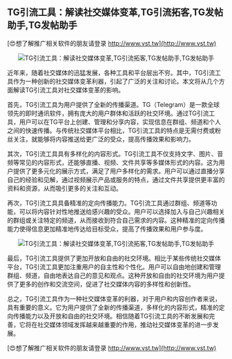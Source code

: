 ## **TG引流工具：解读社交媒体变革,TG引流拓客,TG发帖助手,TG发帖助手**

[😍想了解推广相关软件的朋友请登录 http://www.vst.tw](http://www.vst.tw)

 <center><img src="https://vst.tw/MP4/tuiguang/png/2.png" alt="TG引流工具：解读社交媒体变革,TG引流拓客,TG发帖助手,TG发帖助手"></center>

近年来，随着社交媒体的迅猛发展，各种工具和平台层出不穷。其中，TG引流工具作为一种创新的社交媒体变革利器，引起了广泛的关注和讨论。本文将从几个方面解读TG引流工具对社交媒体变革的影响。

首先，TG引流工具为用户提供了全新的传播渠道。TG（Telegram）是一款全球领先的即时通讯软件，拥有庞大的用户群体和活跃的社交环境。通过TG引流工具，用户可以在TG平台上创建、管理和分享内容，实现信息在群组、频道和个人之间的快速传播。与传统社交媒体平台相比，TG引流工具的特点是无需付费或粉丝关注，就能够将内容推送给更广泛的受众，提高传播效果和影响力。

其次，TG引流工具具有多样化的内容形式。TG引流工具不仅支持文字、图片、音频等常见的内容形式，还能够直播、视频、文件共享等多媒体形式的内容。这为用户提供了更多元化的展示方式，满足了用户多样化的需求。用户可以通过直播分享自己的经验和见解，通过视频展示产品或服务的特点，通过文件共享提供更丰富的资料和资源，从而吸引更多的关注和互动。

再次，TG引流工具具备精准的定向传播能力。TG引流工具通过群组、频道等功能，可以将内容针对性地推送给感兴趣的受众。用户可以选择加入与自己兴趣相关的群组或关注特定的频道，从而接收到符合自己需求的内容。这种精准的定向传播能力使得信息更加精准地传达给目标受众，提高了传播效果和用户参与度。

 <center><img src="https://vst.tw/MP4/tuiguang/png/7.png" alt="TG引流工具：解读社交媒体变革,TG引流拓客,TG发帖助手,TG发帖助手"></center>

最后，TG引流工具提供了更加开放和自由的社交环境。相比于某些传统社交媒体平台，TG引流工具更加注重用户的自主性和个性化。用户可以自由地创建和管理群组、频道，自由地表达自己的意见和观点。这种开放和自由的社交环境为用户提供了更多的创作和交流空间，促进了社交媒体内容的多样性和创新性。

总之，TG引流工具作为一种社交媒体变革的利器，对于用户和内容创作者来说，具有重要的意义。它为用户提供了全新的传播渠道，多样化的内容形式，精准的定向传播能力以及开放和自由的社交环境。相信随着TG引流工具的不断发展和完善，它将在社交媒体领域发挥越来越重要的作用，推动社交媒体变革的进一步发展。

[😍想了解推广相关软件的朋友请登录 http://www.vst.tw](http://www.vst.tw)



